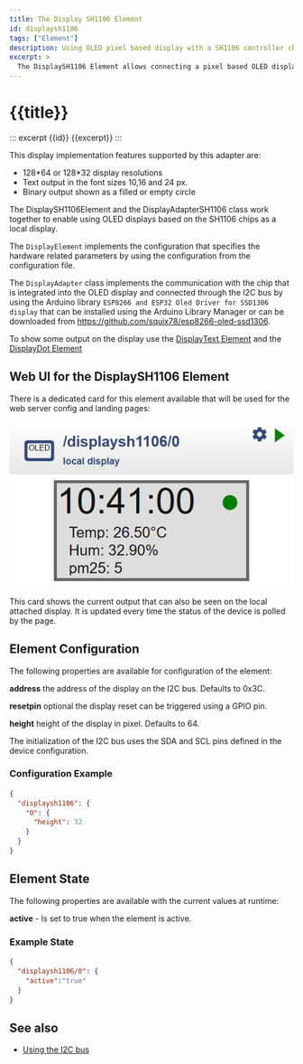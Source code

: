 ```yaml
---
title: The Display SH1106 Element
id: displaysh1106
tags: ["Element"]
description: Using OLED pixel based display with a SH1106 controller chip.
excerpt: >
  The DisplaySH1106 Element allows connecting a pixel based OLED display based on a SH1106 chip.
---
```


# {{title}}

::: excerpt {{id}}
{{excerpt}}
:::


This display implementation features supported by this adapter are:

* 128\*64 or 128\*32 display resolutions
* Text output in the font sizes 10,16 and 24 px.
* Binary output shown as a filled or empty circle

The DisplaySH1106Element and the DisplayAdapterSH1106 class work together to enable using OLED displays based on the SH1106 chips as a local display.

The `DisplayElement` implements the configuration that specifies the hardware related parameters by using the configuration from the configuration file.

The `DisplayAdapter` class implements the communication with the chip that is integrated into the OLED display and connected through the I2C bus by using the Arduino library `ESP8266 and ESP32 Oled Driver for SSD1306 display` that can be installed using the Arduino Library Manager or can be downloaded from
<https://github.com/squix78/esp8266-oled-ssd1306>.

To show some output on the display use the [DisplayText Element](/elements/displaytext.md)
and the [DisplayDot Element](/elements/displaydot.md)


## Web UI for the DisplaySH1106 Element

There is a dedicated card for this element available that will be used for the web server config and landing pages:

![sh1106 Web UI](/elements/sh1106ui.png)

This card shows the current output that can also be seen on the local attached display. It is updated every time the status of the device is polled by the page.


## Element Configuration

The following properties are available for configuration of the element:

<object data="/sh1106.svg?lcd" type="image/svg+xml"></object>

**address** the address of the display on the I2C bus. Defaults to 0x3C.

**resetpin** optional the display reset can be triggered using a GPIO pin.

**height** height of the display in pixel. Defaults to 64.

The initialization of the I2C bus uses the SDA and SCL pins defined in the device configuration.


### Configuration Example


``` json
{
  "displaysh1106": {
    "0": {
      "height": 32
    }
  }
}
```


## Element State

The following properties are available with the current values at runtime:

**active** - Is set to true when the element is active.


### Example State

``` json
{
  "displaysh1106/0": {
    "active":"true"
  }
}
```


## See also

* [Using the I2C bus](/dev/i2c.md)

